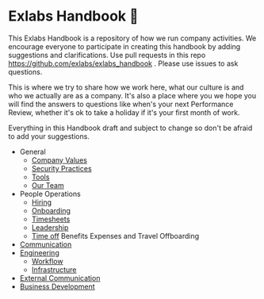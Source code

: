 # Exlabs Handbook :notebook:
This Exlabs Handbook is a repository of how we run company activities. We encourage everyone to participate in creating this handbook by adding suggestions and clarifications. Use pull requests in this repo https://github.com/exlabs/exlabs_handbook
. Please use issues to ask questions.

This is where we try to share how we work here, what our culture is and who we actually are as a company. It's also a place where you we hope you will find the answers to questions like when's your next Performance Review, whether it's ok to take a holiday if it's your first month of work.

Everything in this Handbook draft and subject to change so don't be afraid to add your suggestions.
* General
  * [Company Values](/docs/values.md)
  * [Security Practices](/docs/security.md)
  * [Tools](/docs/tools.md)
  * [Our Team](/docs/team.md)
* People Operations
  * [Hiring](/docs/hiring.md)
  * [Onboarding](/docs/onboarding.md)
  * [Timesheets](/docs/timesheets.md)
  * [Leadership](/docs/leadership.md)
  * [Time off](/timeoff.md)
  Benefits
  Expenses and Travel
  Offboarding
* [Communication](/docs/communication.md)
* [Engineering](/docs/engineering.md)
  * [Workflow](/docs/workflow.md)
  * [Infrastructure](/docs/infrastructure.md)
* [External Communication](/docs/external_communication.md)
* [Business Development](/docs/business_development.md)
